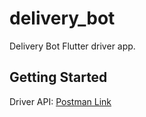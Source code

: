 # delivery_bot

Delivery Bot Flutter driver app.

## Getting Started

Driver API: [Postman Link](https://www.postman.com/deliverybot/workspace/driver-app/collection/16704159-3d1f0d4f-51ef-4013-b290-43adf1465a7a)
